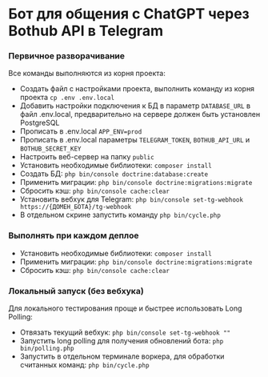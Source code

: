 # Бот для общения с ChatGPT через Bothub API в Telegram

### Первичное разворачивание
Все команды выполняются из корня проекта:

- Создать файл с настройками проекта, выполнить команду из корня проекта `cp .env .env.local`
- Добавить настройки подключения к БД в параметр `DATABASE_URL` в файл .env.local, предварительно на сервере должен быть установлен PostgreSQL
- Прописать в .env.local `APP_ENV=prod`
- Прописать в .env.local параметры `TELEGRAM_TOKEN`, `BOTHUB_API_URL` и `BOTHUB_SECRET_KEY`
- Настроить веб-сервер на папку `public`
- Установить необходимые библиотеки: `composer install`
- Создать БД: `php bin/console doctrine:database:create`
- Применить миграции: `php bin/console doctrine:migrations:migrate`
- Сбросить кэш: `php bin/console cache:clear`
- Установить вебхук для Telegram: `php bin/console set-tg-webhook https://{ДОМЕН_БОТА}/tg-webhook`
- В отдельном скрине запустить команду `php bin/cycle.php`

### Выполнять при каждом деплое

- Установить необходимые библиотеки: `composer install`
- Применить миграции: `php bin/console doctrine:migrations:migrate`
- Сбросить кэш: `php bin/console cache:clear`

### Локальный запуск (без вебхука)
Для локального тестирования проще и быстрее использовать Long Polling:

- Отвязать текущий вебхук: `php bin/console set-tg-webhook ""`
- Запустить long polling для получения обновлений бота: `php bin/polling.php`
- Запустить в отдельном терминале воркера, для обработки считанных команд: `php bin/cycle.php`